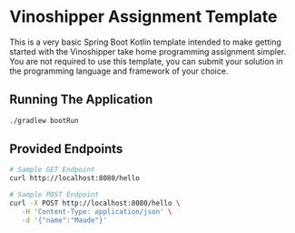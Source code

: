 # Vinoshipper Assignment Template
This is a very basic Spring Boot Kotlin template intended to make getting started with the Vinoshipper take home programming assignment simpler.  You are not required to use this template, you can submit your solution in the programming language and framework of your choice.

## Running The Application
```bash
./gradlew bootRun
```

## Provided Endpoints
```bash
# Sample GET Endpoint
curl http://localhost:8080/hello

# Sample POST Endpoint
curl -X POST http://localhost:8080/hello \
   -H 'Content-Type: application/json' \
   -d '{"name":"Maude"}'
```



